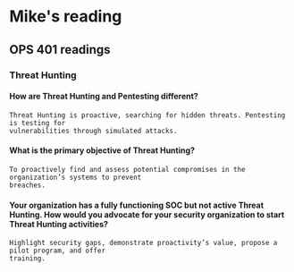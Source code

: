 # Mike's reading

## OPS 401 readings

### Threat Hunting

#### How are Threat Hunting and Pentesting different?
    Threat Hunting is proactive, searching for hidden threats. Pentesting is testing for 
    vulnerabilities through simulated attacks.
#### What is the primary objective of Threat Hunting?
    To proactively find and assess potential compromises in the organization’s systems to prevent 
    breaches.
#### Your organization has a fully functioning SOC but not active Threat Hunting. How would you advocate for your security organization to start Threat Hunting activities?
    Highlight security gaps, demonstrate proactivity’s value, propose a pilot program, and offer 
    training.



